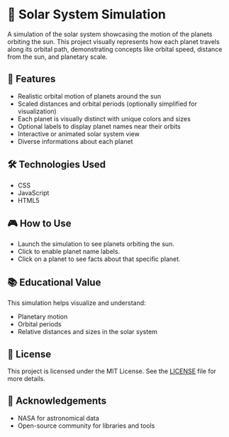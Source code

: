 # 🌌 Solar System Simulation

A simulation of the solar system showcasing the motion of the planets orbiting the sun. This project visually represents how each planet travels along its orbital path, demonstrating concepts like orbital speed, distance from the sun, and planetary scale.

## 🚀 Features

- Realistic orbital motion of planets around the sun  
- Scaled distances and orbital periods (optionally simplified for visualization)  
- Each planet is visually distinct with unique colors and sizes  
- Optional labels to display planet names near their orbits  
- Interactive or animated solar system view
- Diverse informations about each planet

## 🛠️ Technologies Used

- CSS
- JavaScript
- HTML5   

## 🎮 How to Use

- Launch the simulation to see planets orbiting the sun.
- Click to enable planet name labels.
- Click on a planet to see facts about that specific planet.

## 📚 Educational Value

This simulation helps visualize and understand:

- Planetary motion  
- Orbital periods  
- Relative distances and sizes in the solar system

## 📄 License

This project is licensed under the MIT License. See the [LICENSE](LICENSE) file for more details.

## 🙌 Acknowledgements

- NASA for astronomical data  
- Open-source community for libraries and tools
